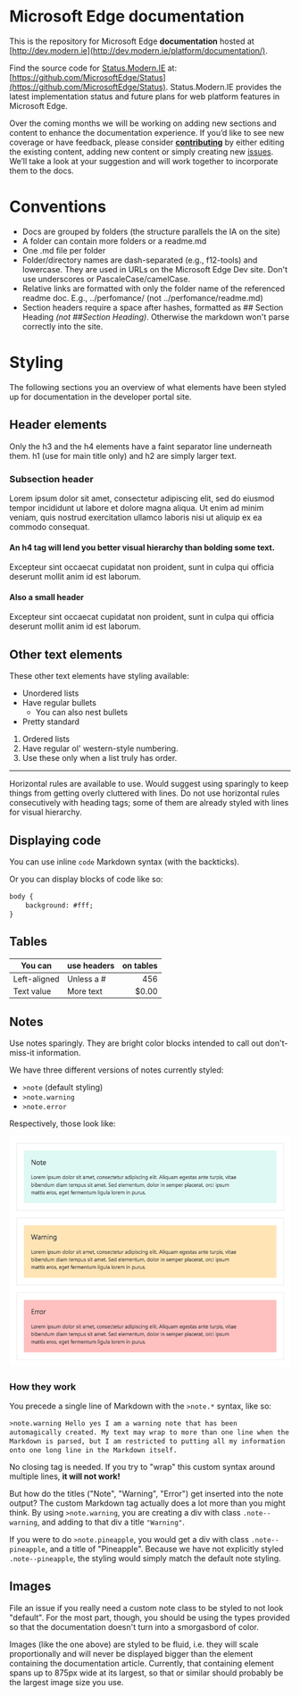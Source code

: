 # Microsoft Edge documentation
This is the repository for Microsoft Edge **documentation** hosted at [http://dev.modern.ie](http://dev.modern.ie/platform/documentation/).

Find the source code for [Status.Modern.IE](https://status.modern.ie/) at: [https://github.com/MicrosoftEdge/Status](https://github.com/MicrosoftEdge/Status). Status.Modern.IE provides the latest implementation status and future plans for web platform features in Microsoft Edge.

Over the coming months we will be working on adding new sections and content to enhance the documentation experience. If you’d like to see new coverage or have feedback, please consider [**contributing**](../contributing.md) by either editing the existing content, adding new content or simply creating new [issues](https://github.com/MicrosoftEdge/MicrosoftEdge-Documentation/issues). We’ll take a look at your suggestion and will work together to incorporate them to the docs. 

# Conventions

  - Docs are grouped by folders (the structure parallels the IA on the site)
  - A folder can contain more folders or a readme.md
  - One .md file per folder
  - Folder/directory names are dash-separated (e.g., f12-tools) and lowercase. They are used in URLs on the Microsoft Edge Dev site. Don't use underscores or PascaleCase/camelCase.
  - Relative links are formatted with only the folder name of the referenced readme doc. E.g.,   ../perfomance/  (not ../perfomance/readme.md)
  - Section headers require a space after hashes, formatted as  ## Section Heading *(not ##Section Heading)*. Otherwise the markdown won't parse correctly into the site.

# Styling

The following sections you an overview of what elements have been styled up for documentation in the developer portal site.

## Header elements

Only the h3 and the h4 elements have a faint separator line underneath them. h1 (use for main title only) and h2 are simply larger text.

### Subsection header

Lorem ipsum dolor sit amet, consectetur adipiscing elit, sed do eiusmod tempor incididunt ut labore et dolore magna aliqua. Ut enim ad minim veniam, quis nostrud exercitation ullamco laboris nisi ut aliquip ex ea commodo consequat.

#### An h4 tag will lend you better visual hierarchy than bolding some text.

Excepteur sint occaecat cupidatat non proident, sunt in culpa qui officia deserunt mollit anim id est laborum.

#### Also a small header

Excepteur sint occaecat cupidatat non proident, sunt in culpa qui officia deserunt mollit anim id est laborum.

## Other text elements

These other text elements have styling available:

* Unordered lists
* Have regular bullets
   * You can also nest bullets
* Pretty standard

1. Ordered lists
2. Have regular ol' western-style numbering.
3. Use these only when a list truly has order.

_________________________

Horizontal rules are available to use. Would suggest using sparingly to keep things from getting overly cluttered with lines.
Do not use horizontal rules consecutively with heading tags; some of them are already styled with lines for visual hierarchy.

## Displaying code

You can use inline `code` Markdown syntax (with the backticks).

Or you can display blocks of code like so:

```
body {
	background: #fff;
}
```

## Tables

| You can     | use headers | on tables    |
|-------------|-------------|-------------:|
| Left-aligned| Unless a #  | 456          |
| Text value  | More text   | $0.00        |

## Notes

Use notes sparingly. They are bright color blocks intended to call out don't-miss-it information.

We have three different versions of notes currently styled:

* `>note` (default styling)
* `>note.warning`
* `>note.error`

Respectively, those look like:

![Note patterns](media/notes.png)

### How they work

You precede a single line of Markdown with the `>note.*` syntax, like so:

```
>note.warning Hello yes I am a warning note that has been automagically created. My text may wrap to more than one line when the Markdown is parsed, but I am restricted to putting all my information onto one long line in the Markdown itself.
```

No closing tag is needed. If you try to "wrap" this custom syntax around multiple lines, **it will not work!**

But how do the titles ("Note", "Warning", "Error") get inserted into the note output? The custom Markdown tag actually does a lot
more than you might think. By using `>note.warning`, you are creating a div with class `.note--warning`, and adding to that div a
title `"Warning"`.

If you were to do `>note.pineapple`, you would get a div with class `.note--pineapple`, and a title of "Pineapple". Because we have
not explicitly styled `.note--pineapple`, the styling would simply match the default note styling.

## Images
File an issue if you really need a custom note class to be styled to not look "default". For the most part, though, you should
be using the types provided so that the documentation doesn't turn into a smorgasbord of color.

Images (like the one above) are styled to be fluid, i.e. they will scale proportionally and will never be displayed bigger
than the element containing the documentation article. Currently, that containing element spans up to 875px wide at its
largest, so that or similar should probably be the largest image size you use.
